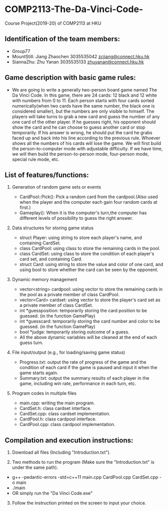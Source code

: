 # COMP2113-The-Da-Vinci-Code-
Course Project(2019-20) of COMP2113 at HKU

## Identification of the team members:
* Group77
* MountStill: Jiang Zhaochen 3035535042 zcjiang@connect.hku.hk
* SiannaZhu: Zhu Yanan 3035535133 zhuyanan@connect.hku.hk

## Game description with basic game rules:
   - We are going to write a generally two-person board game named The Da Vinci Code. In this game, there are 24 cards: 12 black and 12 white with numbers from 0 to 11. Each person starts with four cards sorted numerically(when two cards have the same number, the black one is considered smaller), but the numbers are only visible to himself. The players will take turns to grab a new card and guess the number of any one card of the other player. If he guesses right, his opponent should show the card and he can choose to guess another card or stop temporarily. If his answer is wrong, he should put the card he grabs faced up and back into his line according to the previous rule. Whoever shows all the numbers of his cards will lose the game. We will first build the person-to-computer mode with adjustable difficulty. If we have time, we will then build the person-to-person mode, four-person mode, special rule mode, etc.
   
## List of features/functions:
1. Generation of random game sets or events
   - CardPool::Pick(): Pick a random card from the cardpool.(Also used when the player and the computer each gain four random cards at first.)
   - Gameplay(): When it is the computer's turn,the computer has different levels of possibility to guess the right answer.

2. Data structures for storing game status
   - struct Player: using string to store each player's name, and containing CardSet.
   - class CardPool: using class to store the remaining cards in the pool.
   - class CardSet: using class to store the condition of each player's card set, and containing Card.
   - struct Card: using string to store the value and color of one card, and using bool to store whether the card can be seen by the opponent.

3. Dynamic memory management
   - vector\<string\> cardpool: using vector to store the remaining cards in the pool as a private member of class CardPool.
   - vector\<Card\> cardset: using vector to store the player's card set as a private member of class CardSet.
   - int \*guessposition: temporarily storing the card position to be guessed. (in the function GamePlay)
   - int \*guesscard: temporarily storing the card number and color to be guessed. (in the function GamePlay)
   - bool \*judge: temporarily storing outcome of a guess.
   - All the above dynamic variables will be cleaned at the end of each guess turn.
   
4. File input/output (e.g., for loading/saving game status)
   - Progress.txt: output the rate of progress of the game and the condition of each card if the game is paused and input it when the game starts again.
   - Summary.txt: output the summary results of each player in the game, including win rate, performance in each turn, etc.

5. Program codes in multiple files
   - main.cpp: writing the main program.
   - CardSet.h: class cardset interface.
   - CardSet.cpp: class cardset implementation.
   - CardPool.h: class cardpool interface.
   - CardPool.cpp: class cardpool implementation.

## Compilation and execution instructions:
1. Download all files (Including "Introduction.txt").

2. Two methods to run the program (Make sure the "Introduction.txt" is under the same path).
- g++ -pedantic-errors -std=c++11 main.cpp CardPool.cpp CardSet.cpp -o main
- ./main
- OR simply run the "Da Vinci Code.exe"

3. Follow the instruction printed on the screen to input your choice.
